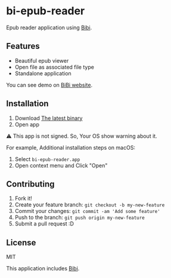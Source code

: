 # bi-epub-reader

Epub reader application using [Bibi](https://bibi.epub.link/).

## Features

- Beautiful epub viewer
- Open file as associated file type
- Standalone application

You can see demo on [BiBi website](https://bibi.epub.link/).

## Installation

1. Download [The latest binary](https://github.com/azu/bi-epub-reader/releases/latest)
2. Open app

:warning: This app is not signed. So, Your OS show warning about it.

For example, Additional installation steps on macOS:

1. Select `bi-epub-reader.app`
2. Open context menu and Click "Open"

## Contributing

1. Fork it!
2. Create your feature branch: `git checkout -b my-new-feature`
3. Commit your changes: `git commit -am 'Add some feature'`
4. Push to the branch: `git push origin my-new-feature`
5. Submit a pull request :D

## License

MIT

This application includes [Bibi](https://bibi.epub.link/).
